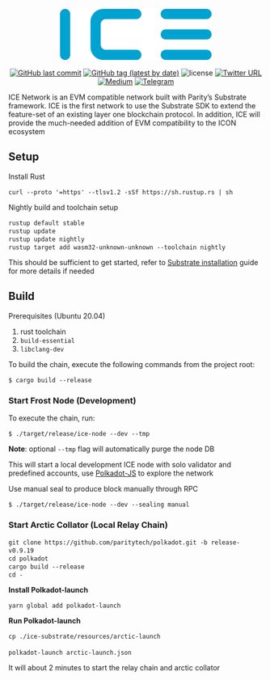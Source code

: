 <div align="center">

![ice.png](docs/media/ice.png)

[![GitHub last commit](https://img.shields.io/github/last-commit/web3labs/ice-substrate)](https://github.com/web3labs/ice-substrate/commits/main)
[![GitHub tag (latest by date)](https://img.shields.io/github/v/tag/web3labs/ice-substrate)](https://github.com/web3labs/ice-substrate/tags)
![license](https://img.shields.io/badge/License-Apache%202.0-blue?logo=apache&style=flat-square)
[![Twitter URL](https://img.shields.io/twitter/follow/icenetwork_io?style=social)](https://twitter.com/icenetwork_io)
[![Medium](https://img.shields.io/badge/Medium-gray?logo=medium)](https://medium.com/@helloiconworld)
[![Telegram](https://img.shields.io/badge/Telegram-gray?logo=telegram)](https://t.me/joinchat/UG3uX-USLBwxYWRh)

</div>
ICE Network is an EVM compatible network built with Parity’s Substrate framework. ICE is the first network to use the Substrate SDK to extend the feature-set of an existing layer one blockchain protocol. In addition, ICE will provide the much-needed addition of EVM compatibility to the ICON ecosystem

## Setup

Install Rust

```
curl --proto '=https' --tlsv1.2 -sSf https://sh.rustup.rs | sh
```

Nightly build and toolchain setup

```
rustup default stable
rustup update
rustup update nightly
rustup target add wasm32-unknown-unknown --toolchain nightly
```

This should be sufficient to get started, refer to [Substrate installation](https://docs.substrate.io/v3/getting-started/installation/) guide for more details if needed

## Build
Prerequisites (Ubuntu 20.04)

1. rust toolchain
2. `build-essential`
3. `libclang-dev`

To build the chain, execute the following commands from the project root:

```
$ cargo build --release
```
### Start Frost Node (Development)

To execute the chain, run:

```
$ ./target/release/ice-node --dev --tmp
```

**Note**: optional `--tmp` flag will automatically purge the node DB

This will start a local development ICE node with solo validator and predefined accounts, use [Polkadot-JS](https://polkadot.js.org/apps/?rpc=ws%3A%2F%2F127.0.0.1%3A9944) to explore the network 

Use manual seal to produce block manually through RPC  

```
$ ./target/release/ice-node --dev --sealing manual
```

### Start Arctic Collator (Local Relay Chain)

```
git clone https://github.com/paritytech/polkadot.git -b release-v0.9.19
cd polkadot
cargo build --release
cd -
```

**Install Polkadot-launch**

```
yarn global add polkadot-launch
```

**Run Polkadot-launch**

```
cp ./ice-substrate/resources/arctic-launch

polkadot-launch arctic-launch.json
```

It will about 2 minutes to start the relay chain and arctic collator

